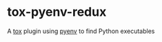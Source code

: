 # tox-pyenv-redux

A [tox][tox] plugin using [pyenv][pyenv] to find Python executables


[tox]: https://tox.wiki/
[pyenv]: https://github.com/pyenv/pyenv
